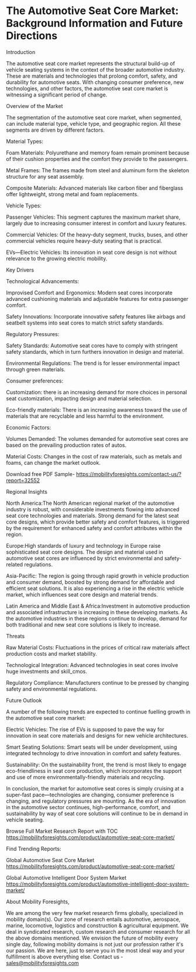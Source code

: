 # The Automotive Seat Core Market: Background Information and Future Directions

Introduction

The automotive seat core market represents the structural build-up of vehicle seating systems in the context of the broader automotive industry. These are materials and technologies that prolong comfort, safety, and durability for automotive seats. With changing consumer preference, new technologies, and other factors, the automotive seat core market is witnessing a significant period of change.

Overview of the Market

The segmentation of the automotive seat core market, when segmented, can include material type, vehicle type, and geographic region. All these segments are driven by different factors.

Material Types:

Foam Materials: Polyurethane and memory foam remain prominent because of their cushion properties and the comfort they provide to the passengers.

Metal Frames: The frames made from steel and aluminum form the skeleton structure for any seat assembly.

Composite Materials: Advanced materials like carbon fiber and fiberglass offer lightweight, strong metal and foam replacements.

Vehicle Types:

Passenger Vehicles: This segment captures the maximum market share, largely due to increasing consumer interest in comfort and luxury features.

Commercial Vehicles: Of the heavy-duty segment, trucks, buses, and other commercial vehicles require heavy-duty seating that is practical.

EVs—Electric Vehicles: Its innovation in seat core design is not without relevance to the growing electric mobility.

Key Drivers

Technological Advancements:

Improvised Comfort and Ergonomics: Modern seat cores incorporate advanced cushioning materials and adjustable features for extra passenger comfort.

Safety Innovations: Incorporate innovative safety features like airbags and seatbelt systems into seat cores to match strict safety standards.

Regulatory Pressures:

Safety Standards: Automotive seat cores have to comply with stringent safety standards, which in turn furthers innovation in design and material. 

Environmental Regulations: The trend is for lesser environmental impact through green materials. 

Consumer preferences: 

Customization: there is an increasing demand for more choices in personal seat customization, impacting design and material selection. 

Eco-friendly materials: There is an increasing awareness toward the use of materials that are recyclable and less harmful to the environment. 

Economic Factors:

Volumes Demanded: The volumes demanded for automotive seat cores are based on the prevailing production rates of autos.

Material Costs: Changes in the cost of raw materials, such as metals and foams, can change the market outlook.

Download free PDF Sample- https://mobilityforesights.com/contact-us/?report=32552


Regional Insights

North America:The North American regional market of the automotive industry is robust, with considerable investments flowing into advanced seat core technologies and materials.
Strong demand for the latest seat core designs, which provide better safety and comfort features, is triggered by the requirement for enhanced safety and comfort attributes within the region.

Europe:High standards of luxury and technology in Europe raise sophisticated seat core designs. The design and material used in automotive seat cores are influenced by strict environmental and safety-related regulations. 

Asia-Pacific: The region is going through rapid growth in vehicle production and consumer demand, boosted by strong demand for affordable and efficient seat solutions. It is also experiencing a rise in the electric vehicle market, which influences seat core design and material trends.

Latin America and Middle East & Africa:Investment in automotive production and associated infrastructure is increasing in these developing markets.
As the automotive industries in these regions continue to develop, demand for both traditional and new seat core solutions is likely to increase.

Threats

Raw Material Costs: Fluctuations in the prices of critical raw materials affect production costs and market stability.

Technological Integration: Advanced technologies in seat cores involve huge investments and skill_cmos.

Regulatory Compliance: Manufacturers continue to be pressed by changing safety and environmental regulations.

Future Outlook

A number of the following trends are expected to continue fuelling growth in the automotive seat core market:

Electric Vehicles: The rise of EVs is supposed to pave the way for innovation in seat core materials and designs for new vehicle architectures.

Smart Seating Solutions: Smart seats will be under development, using integrated technology to drive innovation in comfort and safety features.

Sustainability: On the sustainability front, the trend is most likely to engage eco-friendliness in seat core production, which incorporates the support and use of more environmentally-friendly materials and recycling.

In conclusion, the market for automotive seat cores is simply cruising at a super-fast pace—technologies are changing, consumer preference is changing, and regulatory pressures are mounting. As the era of innovation in the automotive sector continues, high-performance, comfort, and sustainability by way of seat core solutions will continue to be in demand in vehicle seating.

Browse Full Market Research Report with TOC https://mobilityforesights.com/product/automotive-seat-core-market/

Find Trending Reports:

Global Automotive Seat Core Market https://mobilityforesights.com/product/automotive-seat-core-market/

Global Automotive Intelligent Door System Market https://mobilityforesights.com/product/automotive-intelligent-door-system-market/

About Mobility Foresights,

We are among the very few market research firms globally, specialized in mobility domain(s). Our zone of research entails automotive, aerospace, marine, locomotive, logistics and construction & agricultural equipment. We deal in syndicated research, custom research and consumer research for all the above domains mentioned.
We envision the future of mobility every single day, following mobility domains is not just our profession rather it's our passion. We are here, just to serve you in the most ideal way and your fulfillment is above everything else. Contact us -  sales@mobilityforesights.com 

